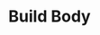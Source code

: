 ---
title: "Build Body"
draft: false

image: "/images/gallery/course-3.jpg"
heading: "Build Body"
name: "Mentor: Jimmy Karter"
days: "Monday-Tuesday :"
time: "7am-12pm"

---